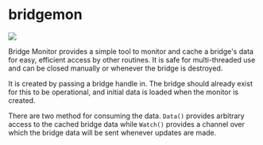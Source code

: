 # bridgemon

[![](https://godoc.org/github.com/CyCoreSystems/ari?status.svg)](http://godoc.org/github.com/CyCoreSystems/ari)

Bridge Monitor provides a simple tool to monitor and cache a bridge's data for
easy, efficient access by other routines.  It is safe for multi-threaded use and
can be closed manually or whenever the bridge is destroyed.

It is created by passing a bridge handle in.  The bridge should already exist
for this to be operational, and initial data is loaded when the monitor is
created.

There are two method for consuming the data.  `Data()` provides arbitrary access
to the cached bridge data while `Watch()` provides a channel over which the
bridge data will be sent whenever updates are made.

